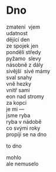 Dno
===

zmatení&nbsp;&nbsp;vjem  
udatnost  
dějící den  
ze spojek jen  
pondělí středy  
pyžamo&nbsp;&nbsp;slevy  
násobně z dály  
sivější&nbsp;&nbsp;sivé mámy  
sval snahy  
vně hezky  
vnitř sami  
eon nad stromy  
za kopci  
je mi —  
jsme ryba  
ryba v nádobě  
co svými roky  
propíjí se na dno

to dno

mohlo  
ale nemuselo


